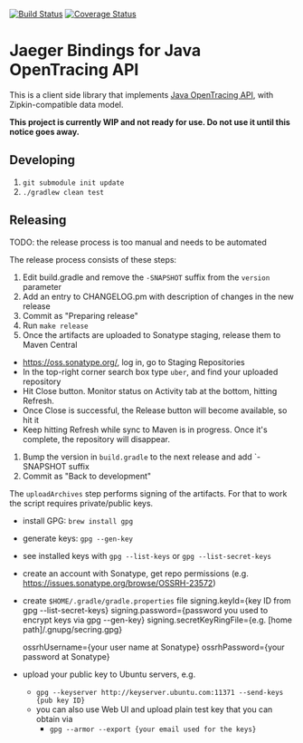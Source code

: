 [![Build Status][ci-img]][ci] [![Coverage Status][cov-img]][cov]

# Jaeger Bindings for Java OpenTracing API

This is a client side library that implements
[Java OpenTracing API](https://github.com/opentracing/opentracing-java),
with Zipkin-compatible data model.

**This project is currently WIP and not ready for use. Do not use it until this notice goes away.**

## Developing

 1. `git submodule init update`
 2. `./gradlew clean test`

## Releasing

TODO: the release process is too manual and needs to be automated

The release process consists of these steps:
 1. Edit build.gradle and remove the `-SNAPSHOT` suffix from the `version` parameter
 1. Add an entry to CHANGELOG.pm with description of changes in the new release
 1. Commit as "Preparing release"
 1. Run `make release`
 1. Once the artifacts are uploaded to Sonatype staging, release them to Maven Central
   * https://oss.sonatype.org/, log in, go to Staging Repositories
   * In the top-right corner search box type `uber`, and find your uploaded repository
   * Hit Close button. Monitor status on Activity tab at the bottom, hitting Refresh.
   * Once Close is successful, the Release button will become available, so hit it
   * Keep hitting Refresh while sync to Maven is in progress. Once it's complete, the repository will disappear.
 1. Bump the version in `build.gradle` to the next release and add `-SNAPSHOT suffix
 1. Commit as "Back to development"

The `uploadArchives` step performs signing of the artifacts. For that to work the script
requires private/public keys.

 * install GPG: `brew install gpg`
 * generate keys: `gpg --gen-key`
 * see installed keys with `gpg --list-keys` or `gpg --list-secret-keys`
 * create an account with Sonatype, get repo permissions (e.g. https://issues.sonatype.org/browse/OSSRH-23572)
 * create `$HOME/.gradle/gradle.properties` file
    signing.keyId={key ID from gpg --list-secret-keys}
    signing.password={password you used to encrypt keys via gpg --gen-key}
    signing.secretKeyRingFile={e.g. [home path]/.gnupg/secring.gpg}

    ossrhUsername={your user name at Sonatype}
    ossrhPassword={your password at Sonatype}
 * upload your public key to Ubuntu servers, e.g.
    * `gpg --keyserver http://keyserver.ubuntu.com:11371 --send-keys {pub key ID}`
    * you can also use Web UI and upload plain test key that you can obtain via
      * `gpg --armor --export {your email used for the keys}`


  [ci-img]: https://travis-ci.org/uber/jaeger-client-java.svg?branch=master
  [cov-img]: https://coveralls.io/repos/github/uber/jaeger-client-java/badge.svg?branch=master
  [ci]: https://travis-ci.org/uber/jaeger-client-java
  [cov]: https://coveralls.io/github/uber/jaeger-client-java?branch=master

